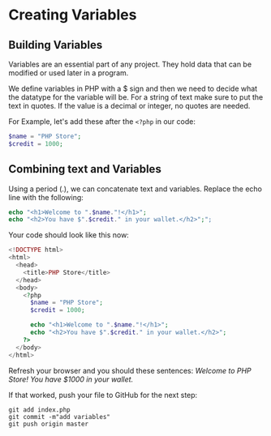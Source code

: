 # Creating Variables

## Building Variables
Variables are an essential part of any project. They hold data that can be modified or used later in a program.

We define variables in PHP with a $ sign and then we need to decide what the datatype for the variable will be.  For a string of text make sure to put the text in quotes.  If the value is a decimal or integer, no quotes are needed.

For Example, let's add these after the `<?php` in our code:
```php
$name = "PHP Store";
$credit = 1000;
``` 

## Combining text and Variables
Using a period (.), we can concatenate text and variables.  Replace the echo line with the following:
```php
echo "<h1>Welcome to ".$name."!</h1>";
echo "<h2>You have $".$credit." in your wallet.</h2>";";
```

Your code should look like this now:

```php
<!DOCTYPE html>
<html>
  <head>
    <title>PHP Store</title>
  </head>
  <body>
    <?php
      $name = "PHP Store";
      $credit = 1000; 

      echo "<h1>Welcome to ".$name."!</h1>";
      echo "<h2>You have $".$credit." in your wallet.</h2>";
    ?>
  </body>
</html>
```

Refresh your browser and you should these sentences: _Welcome to PHP Store! You have $1000 in your wallet._

If that worked, push your file to GitHub for the next step:
```
git add index.php
git commit -m"add variables"
git push origin master
```
